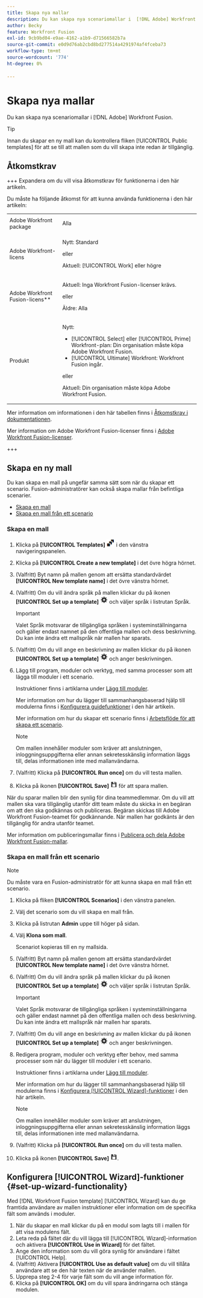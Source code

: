 ```yaml
---
title: Skapa nya mallar
description: Du kan skapa nya scenariomallar i  [!DNL Adobe] Workfront Fusion.
author: Becky
feature: Workfront Fusion
exl-id: 9cb9bd04-e9ae-4162-a1b9-d71566582b7a
source-git-commit: e0d9d76ab2cbd8bd277514a4291974af4fceba73
workflow-type: tm+mt
source-wordcount: '774'
ht-degree: 0%

---
```


# Skapa nya mallar

Du kan skapa nya scenariomallar i [!DNL Adobe] Workfront Fusion.

>[!TIP]
>
>Innan du skapar en ny mall kan du kontrollera fliken [!UICONTROL Public templates] för att se till att mallen som du vill skapa inte redan är tillgänglig.

## Åtkomstkrav

+++ Expandera om du vill visa åtkomstkrav för funktionerna i den här artikeln.

Du måste ha följande åtkomst för att kunna använda funktionerna i den här artikeln:

<table style="table-layout:auto">
 <col> 
 <col> 
 <tbody> 
  <tr> 
   <td role="rowheader">Adobe Workfront package</td> 
   <td> <p>Alla</p> </td> 
  </tr> 
  <tr data-mc-conditions=""> 
   <td role="rowheader">Adobe Workfront-licens</td> 
   <td> <p>Nytt: Standard</p><p>eller</p><p>Aktuell: [!UICONTROL Work] eller högre</p> </td> 
  </tr> 
  <tr> 
   <td role="rowheader">Adobe Workfront Fusion-licens**</td> 
   <td>
   <p>Aktuell: Inga Workfront Fusion-licenser krävs.</p>
   <p>eller</p>
   <p>Äldre: Alla </p>
   </td> 
  </tr> 
  <tr> 
   <td role="rowheader">Produkt</td> 
   <td>
   <p>Nytt:</p> <ul><li>[!UICONTROL Select] eller [!UICONTROL Prime] Workfront-plan: Din organisation måste köpa Adobe Workfront Fusion.</li><li>[!UICONTROL Ultimate] Workfront: Workfront Fusion ingår.</li></ul>
   <p>eller</p>
   <p>Aktuell: Din organisation måste köpa Adobe Workfront Fusion.</p>
   </td> 
  </tr>
 </tbody> 
</table>

Mer information om informationen i den här tabellen finns i [Åtkomstkrav i dokumentationen](/help/workfront-fusion/references/licenses-and-roles/access-level-requirements-in-documentation.md).

Mer information om Adobe Workfront Fusion-licenser finns i [Adobe Workfront Fusion-licenser](/help/workfront-fusion/set-up-and-manage-workfront-fusion/licensing-operations-overview/license-automation-vs-integration.md).

+++

## Skapa en ny mall

Du kan skapa en mall på ungefär samma sätt som när du skapar ett scenario. Fusion-administratörer kan också skapa mallar från befintliga scenarier.

* [Skapa en mall](#build-a-template)
* [Skapa en mall från ett scenario](#create-a-template-from-a-scenario)

### Skapa en mall

1. Klicka på **[!UICONTROL Templates]** ![Mallikon](assets/templates-icon.png) i den vänstra navigeringspanelen.
1. Klicka på **[!UICONTROL Create a new template]** i det övre högra hörnet.
1. (Valfritt) Byt namn på mallen genom att ersätta standardvärdet **[!UICONTROL New template name]** i det övre vänstra hörnet.
1. (Valfritt) Om du vill ändra språk på mallen klickar du på ikonen **[!UICONTROL Set up a template]** ![Scenarioinställningar](assets/scenario-settings-icon.png) och väljer språk i listrutan Språk.

   >[!IMPORTANT]
   >
   >Valet Språk motsvarar de tillgängliga språken i systeminställningarna och gäller endast namnet på den offentliga mallen och dess beskrivning. Du kan inte ändra ett mallspråk när mallen har sparats.

1. (Valfritt) Om du vill ange en beskrivning av mallen klickar du på ikonen **[!UICONTROL Set up a template]** ![Scenarioinställningar](assets/scenario-settings-icon.png) och anger beskrivningen.
1. Lägg till program, moduler och verktyg, med samma processer som att lägga till moduler i ett scenario.

   Instruktioner finns i artiklarna under [Lägg till moduler](/help/workfront-fusion/create-scenarios/add-modules/add-modules-toc.md).

   Mer information om hur du lägger till sammanhangsbaserad hjälp till modulerna finns i [Konfigurera guidefunktioner](#set-up-wizard-functionality) i den här artikeln.

   Mer information om hur du skapar ett scenario finns i [Arbetsflöde för att skapa ett scenario](/help/workfront-fusion/create-scenarios/plan-a-scenario/create-a-scenario-workflow.md).

   >[!NOTE]
   >
   >Om mallen innehåller moduler som kräver att anslutningen, inloggningsuppgifterna eller annan sekretesskänslig information läggs till, delas informationen inte med mallanvändarna.

1. (Valfritt) Klicka på **[!UICONTROL Run once]** om du vill testa mallen.
1. Klicka på ikonen **[!UICONTROL Save]** ![Spara &#x200B;](assets/save-icon.png) för att spara mallen.

När du sparar mallen blir den synlig för dina teammedlemmar. Om du vill att mallen ska vara tillgänglig utanför ditt team måste du skicka in en begäran om att den ska godkännas och publiceras. Begäran skickas till Adobe Workfront Fusion-teamet för godkännande. När mallen har godkänts är den tillgänglig för andra utanför teamet.

Mer information om publiceringsmallar finns i [Publicera och dela Adobe Workfront Fusion-mallar](/help/workfront-fusion/create-and-manage-templates/publish-and-share-fusion-templates.md).

### Skapa en mall från ett scenario

>[!NOTE]
>
>Du måste vara en Fusion-administratör för att kunna skapa en mall från ett scenario.

1. Klicka på fliken **[!UICONTROL Scenarios]** i den vänstra panelen.
1. Välj det scenario som du vill skapa en mall från.
1. Klicka på listrutan **Admin** uppe till höger på sidan.
1. Välj **Klona som mall**.

   Scenariot kopieras till en ny mallsida.
1. (Valfritt) Byt namn på mallen genom att ersätta standardvärdet **[!UICONTROL New template name]** i det övre vänstra hörnet.
1. (Valfritt) Om du vill ändra språk på mallen klickar du på ikonen **[!UICONTROL Set up a template]** ![Scenarioinställningar](assets/scenario-settings-icon.png) och väljer språk i listrutan Språk.

   >[!IMPORTANT]
   >
   >Valet Språk motsvarar de tillgängliga språken i systeminställningarna och gäller endast namnet på den offentliga mallen och dess beskrivning. Du kan inte ändra ett mallspråk när mallen har sparats.

1. (Valfritt) Om du vill ange en beskrivning av mallen klickar du på ikonen **[!UICONTROL Set up a template]** ![Scenarioinställningar](assets/scenario-settings-icon.png) och anger beskrivningen.
1. Redigera program, moduler och verktyg efter behov, med samma processer som när du lägger till moduler i ett scenario.

   Instruktioner finns i artiklarna under [Lägg till moduler](/help/workfront-fusion/create-scenarios/add-modules/add-modules-toc.md).

   Mer information om hur du lägger till sammanhangsbaserad hjälp till modulerna finns i [Konfigurera [!UICONTROL Wizard]-funktioner](#set-up-wizard-functionality) i den här artikeln.

   >[!NOTE]
   >
   >Om mallen innehåller moduler som kräver att anslutningen, inloggningsuppgifterna eller annan sekretesskänslig information läggs till, delas informationen inte med mallanvändarna.

1. (Valfritt) Klicka på **[!UICONTROL Run once]** om du vill testa mallen.
1. Klicka på ikonen **[!UICONTROL Save]** ![Spara &#x200B;](assets/save-icon.png).

## Konfigurera [!UICONTROL Wizard]-funktioner {#set-up-wizard-functionality}

Med [!DNL Workfront Fusion template] [!UICONTROL Wizard] kan du ge framtida användare av mallen instruktioner eller information om de specifika fält som används i moduler.

1. När du skapar en mall klickar du på en modul som lagts till i mallen för att visa modulens fält.
1. Leta reda på fältet där du vill lägga till [!UICONTROL Wizard]-information och aktivera **[!UICONTROL Use in Wizard]** för det fältet.
1. Ange den information som du vill göra synlig för användare i fältet [!UICONTROL Help].
1. (Valfritt) Aktivera **[!UICONTROL Use as default value]** om du vill tillåta användare att se den här texten när de använder mallen.
1. Upprepa steg 2-4 för varje fält som du vill ange information för.
1. Klicka på **[!UICONTROL OK]** om du vill spara ändringarna och stänga modulen.
